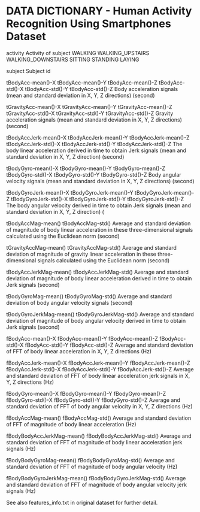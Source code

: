 # DATA DICTIONARY - Human Activity Recognition Using Smartphones Dataset

activity
    Activity of subject
        WALKING
        WALKING_UPSTAIRS
        WALKING_DOWNSTAIRS
        SITTING
        STANDING
        LAYING
		
subject	
    Subject id
	
tBodyAcc-mean()-X
tBodyAcc-mean()-Y
tBodyAcc-mean()-Z
tBodyAcc-std()-X
tBodyAcc-std()-Y
tBodyAcc-std()-Z
    Body acceleration signals (mean and standard deviation in X, Y, Z directions) (second)
	
tGravityAcc-mean()-X
tGravityAcc-mean()-Y
tGravityAcc-mean()-Z
tGravityAcc-std()-X
tGravityAcc-std()-Y
tGravityAcc-std()-Z
    Gravity acceleration signals (mean and standard deviation in X, Y, Z directions) (second)
	
tBodyAccJerk-mean()-X
tBodyAccJerk-mean()-Y
tBodyAccJerk-mean()-Z
tBodyAccJerk-std()-X
tBodyAccJerk-std()-Y
tBodyAccJerk-std()-Z
    The body linear acceleration derived in time to obtain Jerk signals (mean and standard deviation in X, Y, Z direction) (second)
	
tBodyGyro-mean()-X
tBodyGyro-mean()-Y
tBodyGyro-mean()-Z
tBodyGyro-std()-X
tBodyGyro-std()-Y
tBodyGyro-std()-Z
    Body angular velocity signals (mean and standard deviation in X, Y, Z directions) (second)

tBodyGyroJerk-mean()-X
tBodyGyroJerk-mean()-Y
tBodyGyroJerk-mean()-Z
tBodyGyroJerk-std()-X
tBodyGyroJerk-std()-Y
tBodyGyroJerk-std()-Z
    The body angular velocity derived in time to obtain Jerk signals (mean and standard deviation in X, Y, Z direction) (

tBodyAccMag-mean()
tBodyAccMag-std()
    Average and standard deviation of magnitude of body linear acceleration in these three-dimensional signals calculated using the Euclidean norm (second)

tGravityAccMag-mean()
tGravityAccMag-std()
    Average and standard deviation of magnitude of gravity linear acceleration in these three-dimensional signals calculated using the Euclidean norm (second)

tBodyAccJerkMag-mean()
tBodyAccJerkMag-std()
    Average and standard deviation of magnitude of body linear acceleration derived in time to obtain Jerk signals (second)

tBodyGyroMag-mean()
tBodyGyroMag-std()
    Average and standard deviation of body angular velocity signals (second)
	
tBodyGyroJerkMag-mean()
tBodyGyroJerkMag-std()
    Average and standard deviation of magnitude of body angular velocity derived in time to obtain Jerk signals (second)
	
fBodyAcc-mean()-X
fBodyAcc-mean()-Y
fBodyAcc-mean()-Z
fBodyAcc-std()-X
fBodyAcc-std()-Y
fBodyAcc-std()-Z
    Average and standard deviation of FFT of body linear acceleration in X, Y, Z directions (Hz)

fBodyAccJerk-mean()-X
fBodyAccJerk-mean()-Y
fBodyAccJerk-mean()-Z
fBodyAccJerk-std()-X
fBodyAccJerk-std()-Y
fBodyAccJerk-std()-Z
    Average and standard deviation of FFT of body linear acceleration jerk signals in X, Y, Z directions (Hz)

fBodyGyro-mean()-X
fBodyGyro-mean()-Y
fBodyGyro-mean()-Z
fBodyGyro-std()-X
fBodyGyro-std()-Y
fBodyGyro-std()-Z
    Average and standard deviation of FFT of body angular velocity in X, Y, Z directions (Hz)

fBodyAccMag-mean()
fBodyAccMag-std()
    Average and standard deviation of FFT of magnitude of body linear acceleration (Hz)

fBodyBodyAccJerkMag-mean()
fBodyBodyAccJerkMag-std()
    Average and standard deviation of FFT of magnitude of body linear acceleration jerk signals (Hz)

fBodyBodyGyroMag-mean()
fBodyBodyGyroMag-std()
    Average and standard deviation of FFT of magnitude of body angular velocity (Hz)

fBodyBodyGyroJerkMag-mean()
fBodyBodyGyroJerkMag-std()
    Average and standard deviation of FFT of magnitude of body angular velocity jerk signals (Hz)

	
See also features_info.txt in original dataset for further detail.
